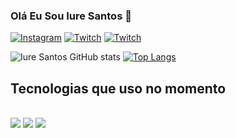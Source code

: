 ### Olá Eu Sou Iure Santos 👋



[![Instagram](https://img.shields.io/badge/Instagram-E4405F?style=for-the-badge&logo=instagram&logoColor=white)](https://www.instagram.com/iuree__santos/)
[![Twitch](https://img.shields.io/badge/Twitch-9146FF?style=for-the-badge&logo=twitch&logoColor=white)](https://www.twitch.tv/iuresantos1)
[![Twitch](https://img.shields.io/badge/Discord-7289DA?style=for-the-badge&logo=discord&logoColor=white)](https://discord.com/channels/1003481908484784188/1003481910175076374)

![Iure Santos GitHub stats](https://github-readme-stats.vercel.app/api?username=IureSantos&show_icons=true&theme=radical)
[![Top Langs](https://github-readme-stats.vercel.app/api/top-langs/?username=IureSAntos&layout=compact)](https://github.com/IureSantos/github-readme-stats)

## Tecnologias que uso no momento

<div style="display: inline_block"><br/>   
  <img algn="center" src="https://img.shields.io/badge/HTML5-E34F26?style=for-the-badge&logo=html5&logoColor=white"/> 
  <img algn="center" src="https://img.shields.io/badge/CSS3-1572B6?style=for-the-badge&logo=css3&logoColor=white"/>  
  <img algn="center" src="https://img.shields.io/badge/JavaScript-F7DF1E?style=for-the-badge&logo=javascript&logoColor=black"/> 
</div>


